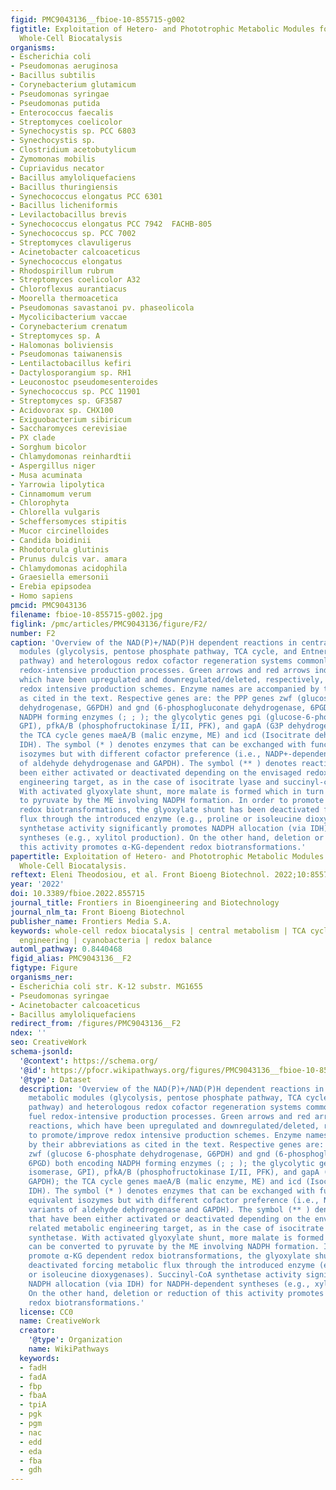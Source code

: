 ```yaml
---
figid: PMC9043136__fbioe-10-855715-g002
figtitle: Exploitation of Hetero- and Phototrophic Metabolic Modules for Redox-Intensive
  Whole-Cell Biocatalysis
organisms:
- Escherichia coli
- Pseudomonas aeruginosa
- Bacillus subtilis
- Corynebacterium glutamicum
- Pseudomonas syringae
- Pseudomonas putida
- Enterococcus faecalis
- Streptomyces coelicolor
- Synechocystis sp. PCC 6803
- Synechocystis sp.
- Clostridium acetobutylicum
- Zymomonas mobilis
- Cupriavidus necator
- Bacillus amyloliquefaciens
- Bacillus thuringiensis
- Synechococcus elongatus PCC 6301
- Bacillus licheniformis
- Levilactobacillus brevis
- Synechococcus elongatus PCC 7942  FACHB-805
- Synechococcus sp. PCC 7002
- Streptomyces clavuligerus
- Acinetobacter calcoaceticus
- Synechococcus elongatus
- Rhodospirillum rubrum
- Streptomyces coelicolor A32
- Chloroflexus aurantiacus
- Moorella thermoacetica
- Pseudomonas savastanoi pv. phaseolicola
- Mycolicibacterium vaccae
- Corynebacterium crenatum
- Streptomyces sp. A
- Halomonas boliviensis
- Pseudomonas taiwanensis
- Lentilactobacillus kefiri
- Dactylosporangium sp. RH1
- Leuconostoc pseudomesenteroides
- Synechococcus sp. PCC 11901
- Streptomyces sp. GF3587
- Acidovorax sp. CHX100
- Exiguobacterium sibiricum
- Saccharomyces cerevisiae
- PX clade
- Sorghum bicolor
- Chlamydomonas reinhardtii
- Aspergillus niger
- Musa acuminata
- Yarrowia lipolytica
- Cinnamomum verum
- Chlorophyta
- Chlorella vulgaris
- Scheffersomyces stipitis
- Mucor circinelloides
- Candida boidinii
- Rhodotorula glutinis
- Prunus dulcis var. amara
- Chlamydomonas acidophila
- Graesiella emersonii
- Erebia epipsodea
- Homo sapiens
pmcid: PMC9043136
filename: fbioe-10-855715-g002.jpg
figlink: /pmc/articles/PMC9043136/figure/F2/
number: F2
caption: 'Overview of the NAD(P)+/NAD(P)H dependent reactions in central carbon metabolic
  modules (glycolysis, pentose phosphate pathway, TCA cycle, and Entner-Doudoroff
  pathway) and heterologous redox cofactor regeneration systems commonly used to fuel
  redox-intensive production processes. Green arrows and red arrows indicate reactions,
  which have been upregulated and downregulated/deleted, respectively, to promote/improve
  redox intensive production schemes. Enzyme names are accompanied by their abbreviations
  as cited in the text. Respective genes are: the PPP genes zwf (glucose 6-phosphate
  dehydrogenase, G6PDH) and gnd (6-phosphogluconate dehydrogenase, 6PGD) both encoding
  NADPH forming enzymes (; ; ); the glycolytic genes pgi (glucose-6-phosphate isomerase,
  GPI), pfkA/B (phosphofructokinase I/II, PFK), and gapA (G3P dehydrogenase, GAPDH);
  the TCA cycle genes maeA/B (malic enzyme, ME) and icd (Isocitrate dehydrogenase,
  IDH). The symbol (* ) denotes enzymes that can be exchanged with functionally equivalent
  isozymes but with different cofactor preference (i.e., NADP+-dependent variants
  of aldehyde dehydrogenase and GAPDH). The symbol (** ) denotes reactions that have
  been either activated or deactivated depending on the envisaged redox related metabolic
  engineering target, as in the case of isocitrate lyase and succinyl-coA synthetase.
  With activated glyoxylate shunt, more malate is formed which in turn can be converted
  to pyruvate by the ME involving NADPH formation. In order to promote α-KG dependent
  redox biotransformations, the glyoxylate shunt has been deactivated forcing metabolic
  flux through the introduced enzyme (e.g., proline or isoleucine dioxygenases). Succinyl-CoA
  synthetase activity significantly promotes NADPH allocation (via IDH) for NADPH-dependent
  syntheses (e.g., xylitol production). On the other hand, deletion or reduction of
  this activity promotes α-KG-dependent redox biotransformations.'
papertitle: Exploitation of Hetero- and Phototrophic Metabolic Modules for Redox-Intensive
  Whole-Cell Biocatalysis.
reftext: Eleni Theodosiou, et al. Front Bioeng Biotechnol. 2022;10:855715.
year: '2022'
doi: 10.3389/fbioe.2022.855715
journal_title: Frontiers in Bioengineering and Biotechnology
journal_nlm_ta: Front Bioeng Biotechnol
publisher_name: Frontiers Media S.A.
keywords: whole-cell redox biocatalysis | central metabolism | TCA cycle | metabolic
  engineering | cyanobacteria | redox balance
automl_pathway: 0.8440468
figid_alias: PMC9043136__F2
figtype: Figure
organisms_ner:
- Escherichia coli str. K-12 substr. MG1655
- Pseudomonas syringae
- Acinetobacter calcoaceticus
- Bacillus amyloliquefaciens
redirect_from: /figures/PMC9043136__F2
ndex: ''
seo: CreativeWork
schema-jsonld:
  '@context': https://schema.org/
  '@id': https://pfocr.wikipathways.org/figures/PMC9043136__fbioe-10-855715-g002.html
  '@type': Dataset
  description: 'Overview of the NAD(P)+/NAD(P)H dependent reactions in central carbon
    metabolic modules (glycolysis, pentose phosphate pathway, TCA cycle, and Entner-Doudoroff
    pathway) and heterologous redox cofactor regeneration systems commonly used to
    fuel redox-intensive production processes. Green arrows and red arrows indicate
    reactions, which have been upregulated and downregulated/deleted, respectively,
    to promote/improve redox intensive production schemes. Enzyme names are accompanied
    by their abbreviations as cited in the text. Respective genes are: the PPP genes
    zwf (glucose 6-phosphate dehydrogenase, G6PDH) and gnd (6-phosphogluconate dehydrogenase,
    6PGD) both encoding NADPH forming enzymes (; ; ); the glycolytic genes pgi (glucose-6-phosphate
    isomerase, GPI), pfkA/B (phosphofructokinase I/II, PFK), and gapA (G3P dehydrogenase,
    GAPDH); the TCA cycle genes maeA/B (malic enzyme, ME) and icd (Isocitrate dehydrogenase,
    IDH). The symbol (* ) denotes enzymes that can be exchanged with functionally
    equivalent isozymes but with different cofactor preference (i.e., NADP+-dependent
    variants of aldehyde dehydrogenase and GAPDH). The symbol (** ) denotes reactions
    that have been either activated or deactivated depending on the envisaged redox
    related metabolic engineering target, as in the case of isocitrate lyase and succinyl-coA
    synthetase. With activated glyoxylate shunt, more malate is formed which in turn
    can be converted to pyruvate by the ME involving NADPH formation. In order to
    promote α-KG dependent redox biotransformations, the glyoxylate shunt has been
    deactivated forcing metabolic flux through the introduced enzyme (e.g., proline
    or isoleucine dioxygenases). Succinyl-CoA synthetase activity significantly promotes
    NADPH allocation (via IDH) for NADPH-dependent syntheses (e.g., xylitol production).
    On the other hand, deletion or reduction of this activity promotes α-KG-dependent
    redox biotransformations.'
  license: CC0
  name: CreativeWork
  creator:
    '@type': Organization
    name: WikiPathways
  keywords:
  - fadH
  - fadA
  - fbp
  - fbaA
  - tpiA
  - pgk
  - pgm
  - nac
  - edd
  - eda
  - fba
  - gdh
---
```

